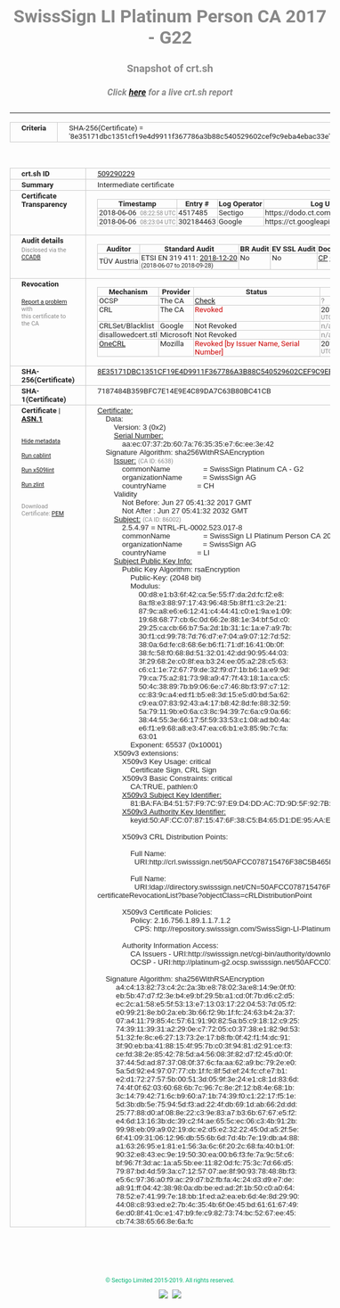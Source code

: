 # SwissSign LI Platinum Person CA 2017 - G22
### Snapshot of crt.sh
##### Click [here](https://crt.sh/?q=8E35171DBC1351CF19E4D9911F367786A3B88C540529602CEF9C9EBA4EBAC33E) for a live crt.sh report

---
<!DOCTYPE HTML PUBLIC "-//W3C//DTD HTML 4.0 Transitional//EN">
<HTML>
<HEAD>
  <META http-equiv="Content-Type" content="text/html; charset=UTF-8">
  <TITLE>crt.sh | 8e35171dbc1351cf19e4d9911f367786a3b88c540529602cef9c9eba4ebac33e</TITLE>
  <META name="description" content="Free CT Log Certificate Search Tool from Sectigo (formerly Comodo CA)">
  <META name="keywords" content="crt.sh, CT, Certificate Transparency, Certificate Search, SSL Certificate, Sectigo, Comodo CA">
  <LINK href="//fonts.googleapis.com/css?family=Roboto+Mono|Roboto:400,400i,700,700i" rel="stylesheet">
  <STYLE type="text/css">
    a {
      white-space: nowrap;
    }
    body {
      color: #888888;
      font: 12pt Roboto, sans-serif;
      padding-top: 10px;
      text-align: center
    }
    form {
      margin: 0px
    }
    span {
      border-radius: 10px
    }
    span.heading {
      color: #888888;
      font: 12pt Roboto, sans-serif
    }
    span.title {
      background-color: #00B373;
      color: #FFFFFF;
      font: bold 18pt Roboto, sans-serif;
      padding: 0px 5px
    }
    span.text {
      color: #888888;
      font: 10pt Roboto, sans-serif
    }
    span.whiteongrey {
      background-color: #D9D9D6;
      color: #FFFFFF;
      font: bold 18pt Roboto, sans-serif;
      padding: 0px 5px
    }
    table {
      border-collapse: collapse;
      color: #222222;
      font: 10pt Roboto, sans-serif;
      margin-left: auto;
      margin-right: auto
    }
    table.options {
      border: none;
      margin-left: 10px
    }
    td, th {
      border: 1px solid #CCCCCC;
      padding: 0px 2px;
      text-align: left;
      vertical-align: top
    }
    td.outer, th.outer {
      border: 1px solid #CCCCCC;
      padding: 2px 20px;
      text-align: left
    }
    th.heading {
      color: #888888;
      font: bold italic 12pt Roboto, sans-serif;
      padding: 20px 0px 0px;
      text-align: center
    }
    th.options, td.options {
      border: none;
      vertical-align: middle
    }
    td.text {
      font: 10pt "Roboto Mono", sans-serif;
      padding: 2px 20px
    }
    td.heading {
      border: none;
      color: #888888;
      font: 12pt Roboto, sans-serif;
      padding-top: 20px;
      text-align: center
    }
    table.lint td, th {
      text-align: center
    }
    .button {
      background-color: #00B373;
      border-radius: 10px;
      color: #FFFFFF;
      font: bold 13pt Roboto, sans-serif
    }
    .copyright {
      font: 8pt Roboto, sans-serif;
      color: #00B373
    }
    .input {
      border: 1px solid #888888;
      font-weight: bold;
      text-align: center
    }
    .small {
      font: 8pt Roboto, sans-serif;
      color: #888888
    }
    .error {
      background-color: #FFDFDF;
      color: #CC0000;
      font-weight: bold
    }
    .fatal {
      background-color: #0000AA;
      color: #FFFFFF;
      font-weight: bold
    }
    .notice {
      background-color: #FFFFDF;
      color: #606000
    }
    .warning {
      background-color: #FFEFDF;
      color: #DF6000
    }
  </STYLE>
</HEAD>
<BODY>

<TABLE>
  <TR>
    <TH class="outer">Criteria</TH>
    <TD class="outer">SHA-256(Certificate) = '8e35171dbc1351cf19e4d9911f367786a3b88c540529602cef9c9eba4ebac33e'</TD>
  </TR>
</TABLE>
<BR>
<TABLE>
  <TR>
    <TH class="outer">crt.sh ID</TH>
    <TD class="outer"><A href="?id=509290229">509290229</A></TD>
  </TR>
  <TR>
    <TH class="outer">Summary</TH>
    <TD class="outer">Intermediate certificate</TD>
  </TR>
  <TR>
    <TH class="outer">Certificate<BR>Transparency</TH>
    <TD class="outer">
<TABLE class="options" style="margin-left:0px">
  <TR>
    <TH>Timestamp</TH>
    <TH>Entry #</TH>
    <TH>Log Operator</TH>
    <TH>Log URL</TH>
  </TR>
  <TR>
    <TD>2018-06-06&nbsp; <FONT class="small">08:22:58 UTC</FONT></TD>
    <TD>4517485</TD>
    <TD>Sectigo</TD>
    <TD>https://dodo.ct.comodo.com</TD>
  </TR>
  <TR>
    <TD>2018-06-06&nbsp; <FONT class="small">08:23:04 UTC</FONT></TD>
    <TD>302184463</TD>
    <TD>Google</TD>
    <TD>https://ct.googleapis.com/rocketeer</TD>
  </TR>
</TABLE>
    </TD>
  </TR>
  <TR>
    <TH class="outer">Audit details<BR>
      <DIV class="small" style="padding-top:3px">Disclosed via the
        <A href="//ccadb-public.secure.force.com/mozilla/PublicAllIntermediateCerts" target="_blank">CCADB</A></DIV>
    </TH>
    <TD class="outer">
<TABLE class="options" style="margin-left:0px">
  <TR>
    <TH>Auditor</TH>
    <TH>Standard Audit</TH>
    <TH>BR Audit</TH>
    <TH>EV SSL Audit</TH>
    <TH>Documents</TH>
    <TH>CCADB</TH>
    <TH>Root Owner / Certificate</TH>
  </TR>
  <TR>
    <TD style="vertical-align:middle">TÜV Austria</TD>
    <TD>ETSI EN 319 411:
      <A href="https://it-tuv.com/wp-content/uploads/2018/12/AA2018122001_Audit_Attestation_TA_CERT__SwissSign_Platinum_G2.pdf" target="_blank">2018-12-20</A>
      <BR><FONT style="font-size:8pt">(2018-06-07 to 2018-09-28)</FONT></TD>
    <TD>No    <TD>No    <TD>
      <A href="http://repository.swisssign.com/SwissSign-Platinum-CP-CPS.pdf" target="blank">CP</A>
      <A href="http://repository.swisssign.com/SwissSign-Platinum-CP-CPS.pdf" target="blank">CPS</A>
    </TD>
    <TD><A href="//ccadb.force.com/0011J00001GSfNGQA1" target="_blank">0011J00001GSfNGQA1</A></TD>
    <TD><A href="/?id=8986188">SwissSign AG</A></TD>
  </TR>
</TABLE>
    </TD>
  </TR>
  <TR>
    <TH class="outer">Revocation<BR><BR>
      <DIV class="small" style="padding-top:3px"><A href="?id=509290229&opt=problemreporting">Report a problem</A> with<BR>this certificate to the CA</DIV></TH>
    <TD class="outer">
      <TABLE class="options" style="margin-left:0px">
        <TR>
          <TH>Mechanism</TH>
          <TH>Provider</TH>
          <TH>Status</TH>
          <TH>Revocation Date</TH>
          <TH>Last Observed in CRL</TH>
          <TH>Last Checked <SPAN style="color:#CC0000;vertical-align:middle;font-size:70%;font-weight:normal">(Error)</SPAN></TH>
        </TR>
        <TR>
          <TD>OCSP</TD>
          <TD>The CA</TD>
          <TD><A href="?id=509290229&opt=ocsp">Check</A></TD>
          <TD><SPAN style="color:#888888">?</SPAN></TD>
          <TD><SPAN style="color:#888888">n/a</SPAN></TD>
          <TD><SPAN style="color:#888888">?</SPAN></TD>
        </TR>
        <TR>
          <TD>CRL</TD>
          <TD>The CA</TD>
          <TD><SPAN style="color:#CC0000">Revoked</SPAN></TD><TD>2018-11-14&nbsp; <FONT class="small">15:41:04 UTC</FONT></TD><TD>2019-11-06&nbsp; <FONT class="small">17:53:29 UTC</FONT></TD><TD>2019-12-04&nbsp; <FONT class="small">16:18:02 UTC</FONT></TD>
        </TR>
        <TR>
          <TD>CRLSet/Blacklist</TD>
          <TD>Google</TD>
          <TD>Not Revoked</TD>
          <TD><SPAN style="color:#888888">n/a</SPAN></TD>
          <TD><SPAN style="color:#888888">n/a</SPAN></TD>
          <TD><SPAN style="color:#888888">n/a</SPAN></TD>
        </TR>
        <TR>
          <TD>disallowedcert.stl</TD>
          <TD>Microsoft</TD>
          <TD>Not Revoked</TD>
          <TD><SPAN style="color:#888888">n/a</SPAN></TD>
          <TD><SPAN style="color:#888888">n/a</SPAN></TD>
          <TD><SPAN style="color:#888888">n/a</SPAN></TD>
        </TR>
        <TR>
          <TD><A href="/mozilla-onecrl" target="_blank">OneCRL</A></TD>
          <TD>Mozilla</TD>
          <TD><SPAN style="color:#CC0000">Revoked [by Issuer Name, Serial Number]</SPAN></TD><TD>2018-12-07&nbsp; <FONT class="small">09:51:34 UTC</FONT></TD>
          <TD><SPAN style="color:#888888">n/a</SPAN></TD>
          <TD><SPAN style="color:#888888">n/a</SPAN></TD>
        </TR>
      </TABLE>
    </TD>
  </TR>
  <TR>
    <TH class="outer">SHA-256(Certificate)</TH>
    <TD class="outer"><A href="//censys.io/certificates/8e35171dbc1351cf19e4d9911f367786a3b88c540529602cef9c9eba4ebac33e">8E35171DBC1351CF19E4D9911F367786A3B88C540529602CEF9C9EBA4EBAC33E</A></TD>
  </TR>
  <TR>
    <TH class="outer">SHA-1(Certificate)</TH>
    <TD class="outer">7187484B359BFC7E14E9E4C89DA7C63B80BC41CB</TD>
  </TR>
  <TR>
    <TH class="outer">Certificate | <A href="?asn1=509290229">ASN.1</A>
      <SPAN class="small"><BR>
      <BR><BR><A href="?id=509290229&opt=nometadata">Hide metadata</A>
      <BR><BR><A href="?id=509290229&opt=cablint">Run cablint</A>
      <BR><BR><A href="?id=509290229&opt=x509lint">Run x509lint</A>
      <BR><BR><A href="?id=509290229&opt=zlint">Run zlint</A>
      <BR><BR><BR>Download Certificate: <A href="?d=509290229">PEM</A>
      </SPAN>
    </TH>
    <TD class="text"><A href="?d=509290229">Certificate:</A><BR>&nbsp;&nbsp;&nbsp;&nbsp;Data:<BR>&nbsp;&nbsp;&nbsp;&nbsp;&nbsp;&nbsp;&nbsp;&nbsp;Version:&nbsp;3&nbsp;(0x2)<BR>&nbsp;&nbsp;&nbsp;&nbsp;&nbsp;&nbsp;&nbsp;&nbsp;<A href="?serial=00aaec07372b607a763535e76cee3e42">Serial&nbsp;Number:</A><BR>&nbsp;&nbsp;&nbsp;&nbsp;&nbsp;&nbsp;&nbsp;&nbsp;&nbsp;&nbsp;&nbsp;&nbsp;aa:ec:07:37:2b:60:7a:76:35:35:e7:6c:ee:3e:42<BR>&nbsp;&nbsp;&nbsp;&nbsp;Signature&nbsp;Algorithm:&nbsp;sha256WithRSAEncryption<BR>&nbsp;&nbsp;&nbsp;&nbsp;&nbsp;&nbsp;&nbsp;&nbsp;<A href="?caid=6638">Issuer:</A> <SPAN class="small">(CA ID: 6638)</SPAN><BR>&nbsp;&nbsp;&nbsp;&nbsp;&nbsp;&nbsp;&nbsp;&nbsp;&nbsp;&nbsp;&nbsp;&nbsp;commonName&nbsp;&nbsp;&nbsp;&nbsp;&nbsp;&nbsp;&nbsp;&nbsp;&nbsp;&nbsp;&nbsp;&nbsp;&nbsp;&nbsp;&nbsp;&nbsp;=&nbsp;SwissSign&nbsp;Platinum&nbsp;CA&nbsp;-&nbsp;G2<BR>&nbsp;&nbsp;&nbsp;&nbsp;&nbsp;&nbsp;&nbsp;&nbsp;&nbsp;&nbsp;&nbsp;&nbsp;organizationName&nbsp;&nbsp;&nbsp;&nbsp;&nbsp;&nbsp;&nbsp;&nbsp;&nbsp;&nbsp;=&nbsp;SwissSign&nbsp;AG<BR>&nbsp;&nbsp;&nbsp;&nbsp;&nbsp;&nbsp;&nbsp;&nbsp;&nbsp;&nbsp;&nbsp;&nbsp;countryName&nbsp;&nbsp;&nbsp;&nbsp;&nbsp;&nbsp;&nbsp;&nbsp;&nbsp;&nbsp;&nbsp;&nbsp;&nbsp;&nbsp;&nbsp;=&nbsp;CH<BR>&nbsp;&nbsp;&nbsp;&nbsp;&nbsp;&nbsp;&nbsp;&nbsp;Validity<BR>&nbsp;&nbsp;&nbsp;&nbsp;&nbsp;&nbsp;&nbsp;&nbsp;&nbsp;&nbsp;&nbsp;&nbsp;Not&nbsp;Before:&nbsp;Jun&nbsp;27&nbsp;05:41:32&nbsp;2017&nbsp;GMT<BR>&nbsp;&nbsp;&nbsp;&nbsp;&nbsp;&nbsp;&nbsp;&nbsp;&nbsp;&nbsp;&nbsp;&nbsp;Not&nbsp;After&nbsp;:&nbsp;Jun&nbsp;27&nbsp;05:41:32&nbsp;2032&nbsp;GMT<BR>&nbsp;&nbsp;&nbsp;&nbsp;&nbsp;&nbsp;&nbsp;&nbsp;<A href="?caid=86002">Subject:</A> <SPAN class="small">(CA ID: 86002)</SPAN><BR>&nbsp;&nbsp;&nbsp;&nbsp;&nbsp;&nbsp;&nbsp;&nbsp;&nbsp;&nbsp;&nbsp;&nbsp;2.5.4.97&nbsp;=&nbsp;NTRL-FL-0002.523.017-8<BR>&nbsp;&nbsp;&nbsp;&nbsp;&nbsp;&nbsp;&nbsp;&nbsp;&nbsp;&nbsp;&nbsp;&nbsp;commonName&nbsp;&nbsp;&nbsp;&nbsp;&nbsp;&nbsp;&nbsp;&nbsp;&nbsp;&nbsp;&nbsp;&nbsp;&nbsp;&nbsp;&nbsp;&nbsp;=&nbsp;SwissSign&nbsp;LI&nbsp;Platinum&nbsp;Person&nbsp;CA&nbsp;2017&nbsp;-&nbsp;G22<BR>&nbsp;&nbsp;&nbsp;&nbsp;&nbsp;&nbsp;&nbsp;&nbsp;&nbsp;&nbsp;&nbsp;&nbsp;organizationName&nbsp;&nbsp;&nbsp;&nbsp;&nbsp;&nbsp;&nbsp;&nbsp;&nbsp;&nbsp;=&nbsp;SwissSign&nbsp;AG<BR>&nbsp;&nbsp;&nbsp;&nbsp;&nbsp;&nbsp;&nbsp;&nbsp;&nbsp;&nbsp;&nbsp;&nbsp;countryName&nbsp;&nbsp;&nbsp;&nbsp;&nbsp;&nbsp;&nbsp;&nbsp;&nbsp;&nbsp;&nbsp;&nbsp;&nbsp;&nbsp;&nbsp;=&nbsp;LI<BR>&nbsp;&nbsp;&nbsp;&nbsp;&nbsp;&nbsp;&nbsp;&nbsp;<A href="?spkisha256=a7237923ef7ee07140af9618099c8678eed6bafb66ed5fe70edafe530fb70e64">Subject&nbsp;Public&nbsp;Key&nbsp;Info:</A><BR>&nbsp;&nbsp;&nbsp;&nbsp;&nbsp;&nbsp;&nbsp;&nbsp;&nbsp;&nbsp;&nbsp;&nbsp;Public&nbsp;Key&nbsp;Algorithm:&nbsp;rsaEncryption<BR>&nbsp;&nbsp;&nbsp;&nbsp;&nbsp;&nbsp;&nbsp;&nbsp;&nbsp;&nbsp;&nbsp;&nbsp;&nbsp;&nbsp;&nbsp;&nbsp;Public-Key:&nbsp;(2048&nbsp;bit)<BR>&nbsp;&nbsp;&nbsp;&nbsp;&nbsp;&nbsp;&nbsp;&nbsp;&nbsp;&nbsp;&nbsp;&nbsp;&nbsp;&nbsp;&nbsp;&nbsp;Modulus:<BR>&nbsp;&nbsp;&nbsp;&nbsp;&nbsp;&nbsp;&nbsp;&nbsp;&nbsp;&nbsp;&nbsp;&nbsp;&nbsp;&nbsp;&nbsp;&nbsp;&nbsp;&nbsp;&nbsp;&nbsp;00:d8:e1:b3:6f:42:ca:5e:55:f7:da:2d:fc:f2:e8:<BR>&nbsp;&nbsp;&nbsp;&nbsp;&nbsp;&nbsp;&nbsp;&nbsp;&nbsp;&nbsp;&nbsp;&nbsp;&nbsp;&nbsp;&nbsp;&nbsp;&nbsp;&nbsp;&nbsp;&nbsp;8a:f8:e3:88:97:17:43:96:48:5b:8f:f1:c3:2e:21:<BR>&nbsp;&nbsp;&nbsp;&nbsp;&nbsp;&nbsp;&nbsp;&nbsp;&nbsp;&nbsp;&nbsp;&nbsp;&nbsp;&nbsp;&nbsp;&nbsp;&nbsp;&nbsp;&nbsp;&nbsp;87:9c:a8:e6:e6:12:41:c4:44:41:c0:e1:9a:e1:09:<BR>&nbsp;&nbsp;&nbsp;&nbsp;&nbsp;&nbsp;&nbsp;&nbsp;&nbsp;&nbsp;&nbsp;&nbsp;&nbsp;&nbsp;&nbsp;&nbsp;&nbsp;&nbsp;&nbsp;&nbsp;19:68:68:77:cb:6c:0d:66:2e:88:1e:34:bf:5d:c0:<BR>&nbsp;&nbsp;&nbsp;&nbsp;&nbsp;&nbsp;&nbsp;&nbsp;&nbsp;&nbsp;&nbsp;&nbsp;&nbsp;&nbsp;&nbsp;&nbsp;&nbsp;&nbsp;&nbsp;&nbsp;29:25:ca:cb:66:b7:5a:2d:1b:31:1c:1a:e7:a9:7b:<BR>&nbsp;&nbsp;&nbsp;&nbsp;&nbsp;&nbsp;&nbsp;&nbsp;&nbsp;&nbsp;&nbsp;&nbsp;&nbsp;&nbsp;&nbsp;&nbsp;&nbsp;&nbsp;&nbsp;&nbsp;30:f1:cd:99:78:7d:76:d7:e7:04:a9:07:12:7d:52:<BR>&nbsp;&nbsp;&nbsp;&nbsp;&nbsp;&nbsp;&nbsp;&nbsp;&nbsp;&nbsp;&nbsp;&nbsp;&nbsp;&nbsp;&nbsp;&nbsp;&nbsp;&nbsp;&nbsp;&nbsp;38:0a:6d:fe:c8:68:6e:b6:f1:71:df:16:41:0b:0f:<BR>&nbsp;&nbsp;&nbsp;&nbsp;&nbsp;&nbsp;&nbsp;&nbsp;&nbsp;&nbsp;&nbsp;&nbsp;&nbsp;&nbsp;&nbsp;&nbsp;&nbsp;&nbsp;&nbsp;&nbsp;38:fc:58:f0:68:8d:51:32:01:42:dd:90:95:44:03:<BR>&nbsp;&nbsp;&nbsp;&nbsp;&nbsp;&nbsp;&nbsp;&nbsp;&nbsp;&nbsp;&nbsp;&nbsp;&nbsp;&nbsp;&nbsp;&nbsp;&nbsp;&nbsp;&nbsp;&nbsp;3f:29:68:2e:c0:8f:ea:b3:24:ee:05:a2:28:c5:63:<BR>&nbsp;&nbsp;&nbsp;&nbsp;&nbsp;&nbsp;&nbsp;&nbsp;&nbsp;&nbsp;&nbsp;&nbsp;&nbsp;&nbsp;&nbsp;&nbsp;&nbsp;&nbsp;&nbsp;&nbsp;c6:c1:1e:72:67:79:de:32:f9:d7:1b:b6:1a:e9:9d:<BR>&nbsp;&nbsp;&nbsp;&nbsp;&nbsp;&nbsp;&nbsp;&nbsp;&nbsp;&nbsp;&nbsp;&nbsp;&nbsp;&nbsp;&nbsp;&nbsp;&nbsp;&nbsp;&nbsp;&nbsp;79:ca:75:a2:81:73:98:a9:47:7f:43:18:1a:ca:c5:<BR>&nbsp;&nbsp;&nbsp;&nbsp;&nbsp;&nbsp;&nbsp;&nbsp;&nbsp;&nbsp;&nbsp;&nbsp;&nbsp;&nbsp;&nbsp;&nbsp;&nbsp;&nbsp;&nbsp;&nbsp;50:4c:38:89:7b:b9:06:6e:c7:46:8b:f3:97:c7:12:<BR>&nbsp;&nbsp;&nbsp;&nbsp;&nbsp;&nbsp;&nbsp;&nbsp;&nbsp;&nbsp;&nbsp;&nbsp;&nbsp;&nbsp;&nbsp;&nbsp;&nbsp;&nbsp;&nbsp;&nbsp;cc:83:9c:a4:ed:f1:b5:e8:3d:15:e5:d0:bd:5a:62:<BR>&nbsp;&nbsp;&nbsp;&nbsp;&nbsp;&nbsp;&nbsp;&nbsp;&nbsp;&nbsp;&nbsp;&nbsp;&nbsp;&nbsp;&nbsp;&nbsp;&nbsp;&nbsp;&nbsp;&nbsp;c9:ea:07:83:92:43:a4:17:b8:42:8d:fe:88:32:59:<BR>&nbsp;&nbsp;&nbsp;&nbsp;&nbsp;&nbsp;&nbsp;&nbsp;&nbsp;&nbsp;&nbsp;&nbsp;&nbsp;&nbsp;&nbsp;&nbsp;&nbsp;&nbsp;&nbsp;&nbsp;5a:79:11:9b:e0:6a:c3:8c:94:39:7c:6a:c9:0a:66:<BR>&nbsp;&nbsp;&nbsp;&nbsp;&nbsp;&nbsp;&nbsp;&nbsp;&nbsp;&nbsp;&nbsp;&nbsp;&nbsp;&nbsp;&nbsp;&nbsp;&nbsp;&nbsp;&nbsp;&nbsp;38:44:55:3e:66:17:5f:59:33:53:c1:08:ad:b0:4a:<BR>&nbsp;&nbsp;&nbsp;&nbsp;&nbsp;&nbsp;&nbsp;&nbsp;&nbsp;&nbsp;&nbsp;&nbsp;&nbsp;&nbsp;&nbsp;&nbsp;&nbsp;&nbsp;&nbsp;&nbsp;e6:f1:e9:68:a8:e3:47:ea:c6:b1:e3:85:9b:7c:fa:<BR>&nbsp;&nbsp;&nbsp;&nbsp;&nbsp;&nbsp;&nbsp;&nbsp;&nbsp;&nbsp;&nbsp;&nbsp;&nbsp;&nbsp;&nbsp;&nbsp;&nbsp;&nbsp;&nbsp;&nbsp;63:01<BR>&nbsp;&nbsp;&nbsp;&nbsp;&nbsp;&nbsp;&nbsp;&nbsp;&nbsp;&nbsp;&nbsp;&nbsp;&nbsp;&nbsp;&nbsp;&nbsp;Exponent:&nbsp;65537&nbsp;(0x10001)<BR>&nbsp;&nbsp;&nbsp;&nbsp;&nbsp;&nbsp;&nbsp;&nbsp;X509v3&nbsp;extensions:<BR>&nbsp;&nbsp;&nbsp;&nbsp;&nbsp;&nbsp;&nbsp;&nbsp;&nbsp;&nbsp;&nbsp;&nbsp;X509v3&nbsp;Key&nbsp;Usage:&nbsp;critical<BR>&nbsp;&nbsp;&nbsp;&nbsp;&nbsp;&nbsp;&nbsp;&nbsp;&nbsp;&nbsp;&nbsp;&nbsp;&nbsp;&nbsp;&nbsp;&nbsp;Certificate&nbsp;Sign,&nbsp;CRL&nbsp;Sign<BR>&nbsp;&nbsp;&nbsp;&nbsp;&nbsp;&nbsp;&nbsp;&nbsp;&nbsp;&nbsp;&nbsp;&nbsp;X509v3&nbsp;Basic&nbsp;Constraints:&nbsp;critical<BR>&nbsp;&nbsp;&nbsp;&nbsp;&nbsp;&nbsp;&nbsp;&nbsp;&nbsp;&nbsp;&nbsp;&nbsp;&nbsp;&nbsp;&nbsp;&nbsp;CA:TRUE,&nbsp;pathlen:0<BR>&nbsp;&nbsp;&nbsp;&nbsp;&nbsp;&nbsp;&nbsp;&nbsp;&nbsp;&nbsp;&nbsp;&nbsp;<A href="?ski=81bafab45157f97c97e9d4ddac7d9d5f927b3cf9">X509v3&nbsp;Subject&nbsp;Key&nbsp;Identifier:</A><BR>&nbsp;&nbsp;&nbsp;&nbsp;&nbsp;&nbsp;&nbsp;&nbsp;&nbsp;&nbsp;&nbsp;&nbsp;&nbsp;&nbsp;&nbsp;&nbsp;81:BA:FA:B4:51:57:F9:7C:97:E9:D4:DD:AC:7D:9D:5F:92:7B:3C:F9<BR>&nbsp;&nbsp;&nbsp;&nbsp;&nbsp;&nbsp;&nbsp;&nbsp;&nbsp;&nbsp;&nbsp;&nbsp;<A href="?ski=50afcc078715476f38c5b465d1de95aae9df9ccc">X509v3&nbsp;Authority&nbsp;Key&nbsp;Identifier:</A><BR>&nbsp;&nbsp;&nbsp;&nbsp;&nbsp;&nbsp;&nbsp;&nbsp;&nbsp;&nbsp;&nbsp;&nbsp;&nbsp;&nbsp;&nbsp;&nbsp;keyid:50:AF:CC:07:87:15:47:6F:38:C5:B4:65:D1:DE:95:AA:E9:DF:9C:CC<BR><BR>&nbsp;&nbsp;&nbsp;&nbsp;&nbsp;&nbsp;&nbsp;&nbsp;&nbsp;&nbsp;&nbsp;&nbsp;X509v3&nbsp;CRL&nbsp;Distribution&nbsp;Points:&nbsp;<BR><BR>&nbsp;&nbsp;&nbsp;&nbsp;&nbsp;&nbsp;&nbsp;&nbsp;&nbsp;&nbsp;&nbsp;&nbsp;&nbsp;&nbsp;&nbsp;&nbsp;Full&nbsp;Name:<BR>&nbsp;&nbsp;&nbsp;&nbsp;&nbsp;&nbsp;&nbsp;&nbsp;&nbsp;&nbsp;&nbsp;&nbsp;&nbsp;&nbsp;&nbsp;&nbsp;&nbsp;&nbsp;URI:http://crl.swisssign.net/50AFCC078715476F38C5B465D1DE95AAE9DF9CCC<BR><BR>&nbsp;&nbsp;&nbsp;&nbsp;&nbsp;&nbsp;&nbsp;&nbsp;&nbsp;&nbsp;&nbsp;&nbsp;&nbsp;&nbsp;&nbsp;&nbsp;Full&nbsp;Name:<BR>&nbsp;&nbsp;&nbsp;&nbsp;&nbsp;&nbsp;&nbsp;&nbsp;&nbsp;&nbsp;&nbsp;&nbsp;&nbsp;&nbsp;&nbsp;&nbsp;&nbsp;&nbsp;URI:ldap://directory.swisssign.net/CN=50AFCC078715476F38C5B465D1DE95AAE9DF9CCC%2CO=SwissSign%2CC=CH?certificateRevocationList?base?objectClass=cRLDistributionPoint<BR><BR>&nbsp;&nbsp;&nbsp;&nbsp;&nbsp;&nbsp;&nbsp;&nbsp;&nbsp;&nbsp;&nbsp;&nbsp;X509v3&nbsp;Certificate&nbsp;Policies:&nbsp;<BR>&nbsp;&nbsp;&nbsp;&nbsp;&nbsp;&nbsp;&nbsp;&nbsp;&nbsp;&nbsp;&nbsp;&nbsp;&nbsp;&nbsp;&nbsp;&nbsp;Policy:&nbsp;2.16.756.1.89.1.1.7.1.2<BR>&nbsp;&nbsp;&nbsp;&nbsp;&nbsp;&nbsp;&nbsp;&nbsp;&nbsp;&nbsp;&nbsp;&nbsp;&nbsp;&nbsp;&nbsp;&nbsp;&nbsp;&nbsp;CPS:&nbsp;http://repository.swisssign.com/SwissSign-LI-Platinum-CP-CPS.pdf<BR><BR>&nbsp;&nbsp;&nbsp;&nbsp;&nbsp;&nbsp;&nbsp;&nbsp;&nbsp;&nbsp;&nbsp;&nbsp;Authority&nbsp;Information&nbsp;Access:&nbsp;<BR>&nbsp;&nbsp;&nbsp;&nbsp;&nbsp;&nbsp;&nbsp;&nbsp;&nbsp;&nbsp;&nbsp;&nbsp;&nbsp;&nbsp;&nbsp;&nbsp;CA&nbsp;Issuers&nbsp;-&nbsp;URI:http://swisssign.net/cgi-bin/authority/download/50AFCC078715476F38C5B465D1DE95AAE9DF9CCC<BR>&nbsp;&nbsp;&nbsp;&nbsp;&nbsp;&nbsp;&nbsp;&nbsp;&nbsp;&nbsp;&nbsp;&nbsp;&nbsp;&nbsp;&nbsp;&nbsp;OCSP&nbsp;-&nbsp;URI:http://platinum-g2.ocsp.swisssign.net/50AFCC078715476F38C5B465D1DE95AAE9DF9CCC<BR><BR>&nbsp;&nbsp;&nbsp;&nbsp;Signature&nbsp;Algorithm:&nbsp;sha256WithRSAEncryption<BR>&nbsp;&nbsp;&nbsp;&nbsp;&nbsp;&nbsp;&nbsp;&nbsp;&nbsp;a4:c4:13:82:73:c4:2c:2a:3b:e8:78:02:3a:e8:14:9e:0f:f0:<BR>&nbsp;&nbsp;&nbsp;&nbsp;&nbsp;&nbsp;&nbsp;&nbsp;&nbsp;eb:5b:47:d7:f2:3e:b4:e9:bf:29:5b:a1:cd:0f:7b:d6:c2:d5:<BR>&nbsp;&nbsp;&nbsp;&nbsp;&nbsp;&nbsp;&nbsp;&nbsp;&nbsp;ec:2c:a1:58:e5:5f:53:13:e7:13:03:17:22:04:53:7d:05:f2:<BR>&nbsp;&nbsp;&nbsp;&nbsp;&nbsp;&nbsp;&nbsp;&nbsp;&nbsp;e0:99:21:8e:b0:2a:eb:3b:66:f2:9b:1f:fc:24:63:b4:2a:37:<BR>&nbsp;&nbsp;&nbsp;&nbsp;&nbsp;&nbsp;&nbsp;&nbsp;&nbsp;07:a4:11:79:85:4c:57:61:91:90:82:5a:b5:c9:18:12:c9:25:<BR>&nbsp;&nbsp;&nbsp;&nbsp;&nbsp;&nbsp;&nbsp;&nbsp;&nbsp;74:39:11:39:31:a2:29:0e:c7:72:05:c0:37:38:e1:82:9d:53:<BR>&nbsp;&nbsp;&nbsp;&nbsp;&nbsp;&nbsp;&nbsp;&nbsp;&nbsp;51:32:fe:8c:e6:27:13:73:2e:17:b8:fb:0f:42:f1:f4:dc:91:<BR>&nbsp;&nbsp;&nbsp;&nbsp;&nbsp;&nbsp;&nbsp;&nbsp;&nbsp;3f:90:eb:ba:41:88:15:4f:95:7b:c0:3f:94:81:d2:91:ce:f3:<BR>&nbsp;&nbsp;&nbsp;&nbsp;&nbsp;&nbsp;&nbsp;&nbsp;&nbsp;ce:fd:38:2e:85:42:78:5d:a4:56:08:3f:82:d7:f2:45:d0:0f:<BR>&nbsp;&nbsp;&nbsp;&nbsp;&nbsp;&nbsp;&nbsp;&nbsp;&nbsp;37:44:5d:ad:87:37:08:0f:37:6c:fa:aa:62:a9:bc:79:2e:e0:<BR>&nbsp;&nbsp;&nbsp;&nbsp;&nbsp;&nbsp;&nbsp;&nbsp;&nbsp;5a:5d:92:e4:97:07:77:cb:1f:fc:8f:5d:ef:24:fc:cf:e7:b1:<BR>&nbsp;&nbsp;&nbsp;&nbsp;&nbsp;&nbsp;&nbsp;&nbsp;&nbsp;e2:d1:72:27:57:5b:00:51:3d:05:9f:3e:24:e1:c8:1d:83:6d:<BR>&nbsp;&nbsp;&nbsp;&nbsp;&nbsp;&nbsp;&nbsp;&nbsp;&nbsp;74:4f:0f:62:03:60:68:6b:7c:96:7c:8e:2f:12:b8:4e:68:1b:<BR>&nbsp;&nbsp;&nbsp;&nbsp;&nbsp;&nbsp;&nbsp;&nbsp;&nbsp;3c:14:79:42:71:6c:b9:60:a7:1b:74:39:f0:c1:22:17:f5:1e:<BR>&nbsp;&nbsp;&nbsp;&nbsp;&nbsp;&nbsp;&nbsp;&nbsp;&nbsp;5d:3b:db:5e:75:94:5d:f3:ad:22:4f:db:69:1d:ab:66:2d:dd:<BR>&nbsp;&nbsp;&nbsp;&nbsp;&nbsp;&nbsp;&nbsp;&nbsp;&nbsp;25:77:88:d0:af:08:8e:22:c3:9e:83:a7:b3:6b:67:67:e5:f2:<BR>&nbsp;&nbsp;&nbsp;&nbsp;&nbsp;&nbsp;&nbsp;&nbsp;&nbsp;e4:6d:13:16:3b:dc:39:c2:f4:ae:65:5c:ec:06:c3:4b:91:2b:<BR>&nbsp;&nbsp;&nbsp;&nbsp;&nbsp;&nbsp;&nbsp;&nbsp;&nbsp;99:98:eb:09:a9:02:19:dc:e2:d5:e2:32:22:45:0d:a5:2f:5e:<BR>&nbsp;&nbsp;&nbsp;&nbsp;&nbsp;&nbsp;&nbsp;&nbsp;&nbsp;6f:41:09:31:06:12:96:db:55:6b:6d:7d:4b:7e:19:db:a4:88:<BR>&nbsp;&nbsp;&nbsp;&nbsp;&nbsp;&nbsp;&nbsp;&nbsp;&nbsp;a1:63:26:95:e1:81:e1:56:3a:6c:6f:20:2c:68:fa:40:b1:0f:<BR>&nbsp;&nbsp;&nbsp;&nbsp;&nbsp;&nbsp;&nbsp;&nbsp;&nbsp;90:32:e8:43:ec:9e:19:50:30:ea:00:b6:f3:fe:7a:9c:5f:c6:<BR>&nbsp;&nbsp;&nbsp;&nbsp;&nbsp;&nbsp;&nbsp;&nbsp;&nbsp;bf:96:7f:3d:ac:1a:a5:5b:ee:11:82:0d:fc:75:3c:7d:66:d5:<BR>&nbsp;&nbsp;&nbsp;&nbsp;&nbsp;&nbsp;&nbsp;&nbsp;&nbsp;79:87:bd:4d:59:3a:c7:12:57:07:ae:8f:90:93:78:48:8b:f3:<BR>&nbsp;&nbsp;&nbsp;&nbsp;&nbsp;&nbsp;&nbsp;&nbsp;&nbsp;e5:6c:97:36:a0:f9:ac:29:d7:b2:fb:fa:4c:24:d3:d9:e7:de:<BR>&nbsp;&nbsp;&nbsp;&nbsp;&nbsp;&nbsp;&nbsp;&nbsp;&nbsp;a8:91:ff:04:42:38:98:0a:db:be:ed:ad:2f:1b:50:c0:a0:64:<BR>&nbsp;&nbsp;&nbsp;&nbsp;&nbsp;&nbsp;&nbsp;&nbsp;&nbsp;78:52:e7:41:99:7e:18:bb:1f:ed:a2:ea:eb:6d:4e:8d:29:90:<BR>&nbsp;&nbsp;&nbsp;&nbsp;&nbsp;&nbsp;&nbsp;&nbsp;&nbsp;44:08:c8:93:ed:e2:7b:4c:35:4b:6f:0e:45:bd:61:61:67:49:<BR>&nbsp;&nbsp;&nbsp;&nbsp;&nbsp;&nbsp;&nbsp;&nbsp;&nbsp;6e:d0:8f:41:0c:e1:47:b9:fe:c9:82:73:74:bc:52:67:ee:45:<BR>&nbsp;&nbsp;&nbsp;&nbsp;&nbsp;&nbsp;&nbsp;&nbsp;&nbsp;cb:74:38:65:66:8e:6a:fc<BR>    </TD>
  </TR>
</TABLE>

  <BR><BR><BR>

  <P class="copyright">&copy; Sectigo Limited 2015-2019. All rights reserved.</P>
  <DIV>
    <A href="https://sectigo.com/"><IMG src="/sectigo_s.png"></A>
    &nbsp;<A href="https://github.com/crtsh"><IMG src="/GitHub-Mark-32px.png"></A>
  </DIV>
</BODY>
</HTML>
